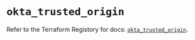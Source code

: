 # `okta_trusted_origin`

Refer to the Terraform Registory for docs: [`okta_trusted_origin`](https://registry.terraform.io/providers/okta/okta/4.6.0/docs/resources/trusted_origin).
